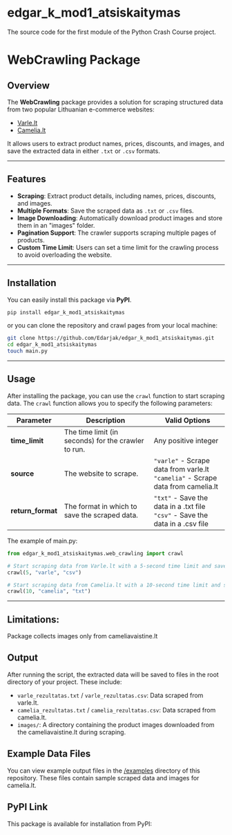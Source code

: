 # edgar_k_mod1_atsiskaitymas
The source code for the first module of the Python Crash Course project.

# WebCrawling Package

## Overview

The **WebCrawling** package provides a solution for scraping structured data from two popular Lithuanian e-commerce websites:
- [Varle.lt](https://www.varle.lt/ispardavimas/)
- [Camelia.lt](https://camelia.lt/c/prekiu-medis/nereceptiniai-vaistai/persalimui-1288)

It allows users to extract product names, prices, discounts, and images, and save the extracted data in either `.txt` or `.csv` formats.

---

## Features

- **Scraping**: Extract product details, including names, prices, discounts, and images.
- **Multiple Formats**: Save the scraped data as `.txt` or `.csv` files.
- **Image Downloading**: Automatically download product images and store them in an "images" folder.
- **Pagination Support**: The crawler supports scraping multiple pages of products.
- **Custom Time Limit**: Users can set a time limit for the crawling process to avoid overloading the website.

---

## Installation

You can easily install this package via **PyPI**.

```bash
pip install edgar_k_mod1_atsiskaitymas
```

or you can clone the repository and crawl pages from your local machine:

```bash
git clone https://github.com/Edarjak/edgar_k_mod1_atsiskaitymas.git
cd edgar_k_mod1_atsiskaitymas
touch main.py
```

---

## Usage

After installing the package, you can use the `crawl` function to start scraping data. The `crawl` function allows you to specify the following parameters:


| Parameter       | Description                                                                 | Valid Options                           |
|-----------------|-----------------------------------------------------------------------------|-----------------------------------------|
| **time_limit**  | The time limit (in seconds) for the crawler to run.                         | Any positive integer                    |
| **source**      | The website to scrape.                                                      | `"varle"` - Scrape data from varle.lt<br>`"camelia"` - Scrape data from camelia.lt |
| **return_format** | The format in which to save the scraped data.                               | `"txt"` - Save the data in a .txt file<br>`"csv"` - Save the data in a .csv file |


The example of main.py:

```python
from edgar_k_mod1_atsiskaitymas.web_crawling import crawl

# Start scraping data from Varle.lt with a 5-second time limit and save results in CSV format
crawl(5, "varle", "csv")

# Start scraping data from Camelia.lt with a 10-second time limit and save results in TXT format
crawl(10, "camelia", "txt")
```

---

## Limitations:
Package collects images only from cameliavaistine.lt

## Output

After running the script, the extracted data will be saved to files in the root directory of your project. These include:

- `varle_rezultatas.txt` / `varle_rezultatas.csv`: Data scraped from varle.lt.
- `camelia_rezultatas.txt` / `camelia_rezultatas.csv`: Data scraped from camelia.lt.
- `images/`: A directory containing the product images downloaded from the cameliavaistine.lt during scraping.

## Example Data Files

You can view example output files in the [/examples](./examples/) directory of this repository. These files contain sample scraped data and images for camelia.lt.

## PyPI Link

This package is available for installation from PyPI:

```

```